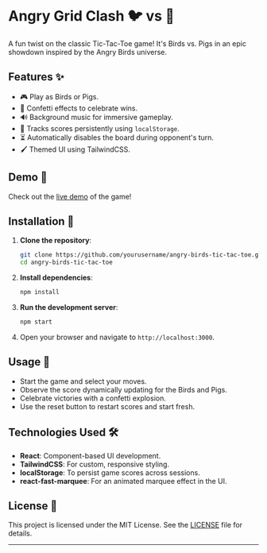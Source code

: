 # Angry Grid Clash 🐦 vs 🐷

A fun twist on the classic Tic-Tac-Toe game! It's Birds vs. Pigs in an epic showdown inspired by the Angry Birds universe.

## Features ✨

- 🎮 Play as Birds or Pigs.
- 🎉 Confetti effects to celebrate wins.
- 🔊 Background music for immersive gameplay.
- 🥇 Tracks scores persistently using `localStorage`.
- ⏳ Automatically disables the board during opponent's turn.
- 🖌️ Themed UI using TailwindCSS.

## Demo 🎥

Check out the [live demo](https://angry-grid-clash.vercel.app/#) of the game!

## Installation 🔧

1. **Clone the repository**:

   ```bash
   git clone https://github.com/yourusername/angry-birds-tic-tac-toe.git
   cd angry-birds-tic-tac-toe
   ```

2. **Install dependencies**:

   ```bash
   npm install
   ```

3. **Run the development server**:

   ```bash
   npm start
   ```

4. Open your browser and navigate to `http://localhost:3000`.

## Usage 🚀

- Start the game and select your moves.
- Observe the score dynamically updating for the Birds and Pigs.
- Celebrate victories with a confetti explosion.
- Use the reset button to restart scores and start fresh.

## Technologies Used 🛠️

- **React**: Component-based UI development.
- **TailwindCSS**: For custom, responsive styling.
- **localStorage**: To persist game scores across sessions.
- **react-fast-marquee**: For an animated marquee effect in the UI.

## License 📄

This project is licensed under the MIT License. See the [LICENSE](LICENSE) file for details.

---

